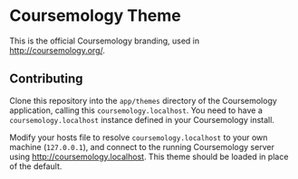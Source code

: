 # Coursemology Theme
This is the official Coursemology branding, used in http://coursemology.org/.

## Contributing
Clone this repository into the `app/themes` directory of the Coursemology application, calling 
this `coursemology.localhost`. You need to have a `coursemology.localhost` instance defined in your
Coursemology install.

Modify your hosts file to resolve `coursemology.localhost` to your own machine (`127.0.0.1`), and 
connect to the running Coursemology server using http://coursemology.localhost. This theme should be
loaded in place of the default.
